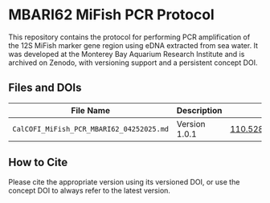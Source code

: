 # MBARI62 MiFish PCR Protocol
This repository contains the protocol for performing PCR amplification of the 12S MiFish marker gene region using eDNA extracted from sea water. It was developed at the Monterey Bay Aquarium Research Institute and is archived on Zenodo, with versioning support and a persistent concept DOI.

## Files and DOIs

| File Name              | Description            | Concept DOI                          | Latest Version DOI                      |
|------------------------|-----------------------|---------------------------------------|------------------------------------------|
| `CalCOFI_MiFish_PCR_MBARI62_04252025.md`        | Version 1.0.1 | [110.5281/zenodo.16729104](https://zenodo.org/records/16923314) | [10.5281/zenodo.16923314](https://zenodo.org/records/16923314) |

## How to Cite

Please cite the appropriate version using its versioned DOI, or use the concept DOI to always refer to the latest version.
